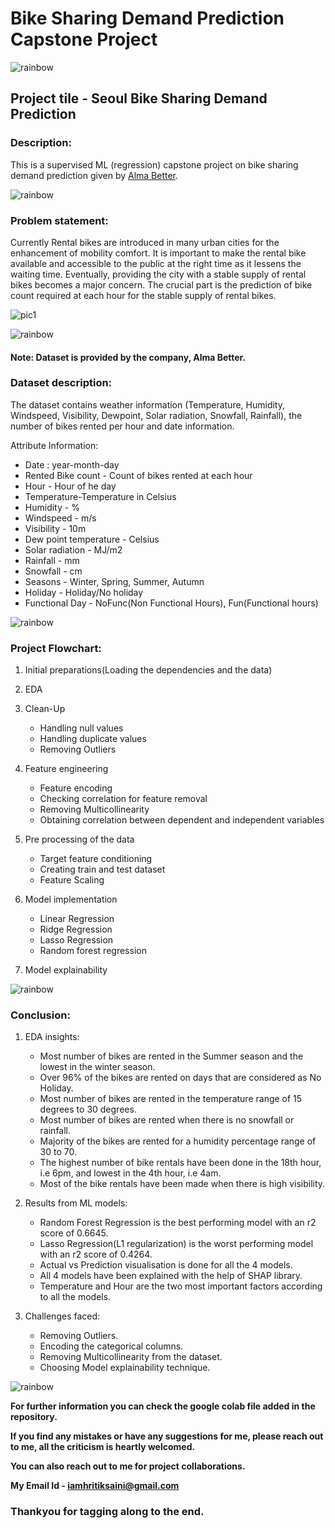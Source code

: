 # Bike Sharing Demand Prediction Capstone Project

![rainbow](https://user-images.githubusercontent.com/85065799/204543278-26c507b6-400a-42e0-852f-2e09362f6e12.png)

## Project tile - Seoul Bike Sharing Demand Prediction

### <b>Description:</b> 
This is a supervised ML (regression) capstone project on bike sharing demand prediction given by [Alma Better](https://www.almabetter.com/).

![rainbow](https://user-images.githubusercontent.com/85065799/204543278-26c507b6-400a-42e0-852f-2e09362f6e12.png)

### <b>Problem statement:</b>
Currently Rental bikes are introduced in many urban cities for the enhancement of mobility comfort. It is important to make the rental bike available and accessible to the public at the right time as it lessens the waiting time. Eventually, providing the city with a stable supply of rental bikes becomes a major concern. The crucial part is the prediction of bike count required at each hour for the stable supply of rental bikes.

![pic1](https://user-images.githubusercontent.com/85065799/200127764-29477a72-21b9-4bc8-97cd-6bb650395442.jpg)

![rainbow](https://user-images.githubusercontent.com/85065799/204543278-26c507b6-400a-42e0-852f-2e09362f6e12.png)

#### <b>Note:</b> Dataset is provided by the company, Alma Better.

### <b>Dataset description:</b> 
The dataset contains weather information (Temperature, Humidity, Windspeed, Visibility, Dewpoint, Solar radiation, Snowfall, Rainfall), the number of bikes rented per hour and date information.

Attribute Information:
* Date : year-month-day
* Rented Bike count - Count of bikes rented at each hour
* Hour - Hour of he day
* Temperature-Temperature in Celsius
* Humidity - %
* Windspeed - m/s
* Visibility - 10m
* Dew point temperature - Celsius
* Solar radiation - MJ/m2
* Rainfall - mm
* Snowfall - cm
* Seasons - Winter, Spring, Summer, Autumn
* Holiday - Holiday/No holiday
* Functional Day - NoFunc(Non Functional Hours), Fun(Functional hours)

![rainbow](https://user-images.githubusercontent.com/85065799/204543278-26c507b6-400a-42e0-852f-2e09362f6e12.png)

### <b>Project Flowchart:</b>
1. Initial preparations(Loading the dependencies and the data)

2. EDA 

3. Clean-Up
     * Handling null values
     * Handling duplicate values
     * Removing Outliers

4. Feature engineering
     * Feature encoding
     * Checking correlation for feature removal
     * Removing Multicollinearity
     * Obtaining correlation between dependent and independent variables
     
5. Pre processing of the data
     * Target feature conditioning
     * Creating train and test dataset
     * Feature Scaling
    
6. Model implementation 
     * Linear Regression
     * Ridge Regression
     * Lasso Regression
     * Random forest regression

7. Model explainability

![rainbow](https://user-images.githubusercontent.com/85065799/204543278-26c507b6-400a-42e0-852f-2e09362f6e12.png)

### <b>Conclusion:</b>

1. EDA insights:
     * Most number of bikes are rented in the Summer season and the lowest in the winter season.
     * Over 96% of the bikes are rented on days that are considered as No Holiday.
     * Most number of bikes are rented in the temperature range of 15 degrees to 30 degrees.
     * Most number of bikes are rented when there is no snowfall or rainfall.
     * Majority of the bikes are rented for a humidity percentage range of 30 to 70.
     * The highest number of bike rentals have been done in the 18th hour, i.e 6pm, and lowest in the 4th hour, i.e 4am.
     * Most of the bike rentals have been made when there is high visibility.

2. Results from ML models:
     * Random Forest Regression is the best performing model with an r2 score of 0.6645.
     * Lasso Regression(L1 regularization) is the worst performing model with an r2 score of 0.4264.
     * Actual vs Prediction visualisation is done for all the 4 models.
     * All 4 models have been explained with the help of SHAP library.
     * Temperature and Hour are the two most important factors according to all the models.

3. Challenges faced:
     * Removing Outliers.
     * Encoding the categorical columns.
     * Removing Multicollinearity from the dataset.
     * Choosing Model explainability technique.

![rainbow](https://user-images.githubusercontent.com/85065799/204543278-26c507b6-400a-42e0-852f-2e09362f6e12.png)

<b> For further information you can check the google colab file added in the repository. 

If you find any mistakes or have any suggestions for me, please reach out to me, all the criticism is heartly welcomed.

You can also reach out to me for project collaborations.

My Email Id - <u>iamhritiksaini@gmail.com</u>

### Thankyou for tagging along to the end.
